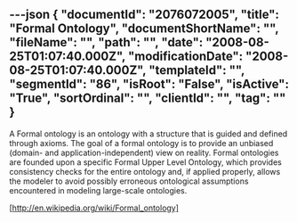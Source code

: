 ---json
{
  "documentId": "2076072005",
  "title": "Formal Ontology",
  "documentShortName": "",
  "fileName": "",
  "path": "",
  "date": "2008-08-25T01:07:40.000Z",
  "modificationDate": "2008-08-25T01:07:40.000Z",
  "templateId": "",
  "segmentId": "86",
  "isRoot": "False",
  "isActive": "True",
  "sortOrdinal": "",
  "clientId": "",
  "tag": ""
}
---

A Formal ontology is an ontology with a structure that is guided and defined through axioms. The goal of a formal ontology is to provide an unbiased (domain- and application-independent) view on reality. Formal ontologies are founded upon a specific Formal Upper Level Ontology, which provides consistency checks for the entire ontology and, if applied properly, allows the modeler to avoid possibly erroneous ontological assumptions encountered in modeling large-scale ontologies.

[http://en.wikipedia.org/wiki/Formal_ontology]
